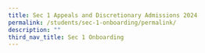 ```yaml
---
title: Sec 1 Appeals and Discretionary Admissions 2024
permalink: /students/sec-1-onboarding/permalink/
description: ""
third_nav_title: Sec 1 Onboarding
---
```

